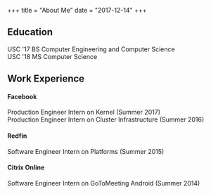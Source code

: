 +++
title = "About Me"
date = "2017-12-14"
+++

Education
---------

USC '17 BS Computer Engineering and Computer Science  
USC '18 MS Computer Science

Work Experience
---------------

#### Facebook
Production Engineer Intern on Kernel (Summer 2017)  
Production Engineer Intern on Cluster Infrastructure (Summer 2016)
#### Redfin
Software Engineer Intern on Platforms (Summer 2015)
#### Citrix Online
Software Engineer Intern on GoToMeeting Android (Summer 2014)
